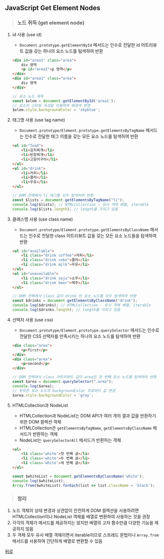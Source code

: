 ## JavaScript Get Element Nodes
> ### 노드 취득 (get element node)
1. id 사용 (use id)
    - `Document.prototype.getElementById` 메서드는 인수로 전달한 id 어트리뷰트 값을 갖는 하나의 요소 노드를 탐색하여 반환
    ```html
    <div id="area1" class="area">
        div 영역
        <p id="area2">p 영역</p>
    </div>
    <div id="area1" class="area">
        div 영역
    </div>
    ```
    ```javascript
    // 요소 노드 취득
    const $elem = document.getElementById('area1');
    // 요소의 스타일 속성을 이용하여 배경색 변경
    $elem.style.backgroundColor = 'skyblue';
    ```

2. 태그명 사용 (use tag name)
    - `Document.prototype/Element.prototype.getElementsByTagName` 메서드는 인수로 전달한 태그 이름을 갖는 모든 요소 노드를 탐색하여 반환
    ```html
    <ul id="food">
        <li>김치찌개</li>
        <li>된장찌개</li>
        <li>고등어구이</li>
    </ul>
    <ul id="drink">
        <li>커피</li>
        <li>콜라</li>
        <li>우유</li>
    </ul>
    ```
    ```javascript
    // DOM 전체에서 li 태그를 모두 탐색하여 반환
    const $lists = document.getElementsByTagName("li");
    console.log($lists); // HTMLCollection - 유사 객체 배열, iterable
    console.log($lists.length); // length를 가지고 있음
    ```

3. 클래스명 사용 (use class name)
    - `Document.prototype/Element.prototype.getElementsByClassName` 메서드는 인수로 전달한 class 어트리뷰트 값을 갖는 모든 요소 노드들을 탐색하여 반환
    ```html
    <ul id="available">
        <li class="drink coffee">커피</li>
        <li class="drink coke">콜라</li>
        <li class="drink milk">우유</li>
    </ul>
    <ul id="unavailable">
        <li class="drink soju">소주</li>
        <li class="drink beer">맥주</li>
    </ul>
    ```
    ```javascript
    // DOM 전체에서 class 값이 drink 인 요소 노드를 모두 탐색하여 반환
    const $drinks = document.getElementsByClassName("drink");
    console.log($drinks); // HTMLCollection - 유사 객체 배열, iterable
    console.log($drinks.length); // length를 가지고 있음
    ```

4. 선택자 사용 (use css)
    - `Document.prototype/Element.prototype.querySelector` 메서드는 인수로 전달한 CSS 선택자를 만족시키는 하나의 요소 노드를 탐색하여 반환
    ```html
    <div class="area">
        <p>first</p>
    </div>
    <div class="area">
        <p>second</p>
    </div>
    ```
    ```javascript
    // DOM 전체에서 class 어트리뷰트 값이 area인 첫 번째 요소 노드를 탐색하여 반환
    const $area = document.querySelector(".area");
    console.log($area);
    // 취득한 요소 노드의 backgroundColor 프로퍼티 값 변경
    $area.style.backgroundColor = 'gray';
    ```

5. HTMLCollection과 NodeList
    - HTMLCollection과 NodeList는 DOM API가 여러 개의 결과 값을 반환하기 위한 DOM 컬렉션 객체
    - HTMLCollection은 `getElementsByTagName`, `getElementsByClassName` 메서드가 반환하는 객체
    - NodeList는 `querySelectorAll` 메서드가 반환하는 객체
    ```html
    <ul>
        <li class='white'>첫 번째 글</li>
        <li class='white'>두 번째 글</li>
        <li class='white'>세 번째 글</li>
    </ul>
    ```
    ```javascript
    const $whiteList = document.getElementsByClassName('white');
    console.log($whiteList);
    Array.from($whiteList).forEach(list => list.className = 'black');
    ```

> ### 정리
1. 노드 객체의 상태 변경과 상관없이 안전하게 DOM 컬렉션을 사용하려면 HTMLCollection이나 NodeList 객체를 배열로 변환하여 사용하는 것을 권장
2. 각각의 객체가 메서드를 제공하지는 않지만 배열의 고차 함수만큼 다양한 기능을 제공하지 않음
3. 두 객체 모두 유사 배열 객체이면서 iterable이므로 스프레드 문법이나 `Array.from` 메서드를 사용하여 간단하게 배열로 변환할 수 있음

[뒤로](javascript.md)
